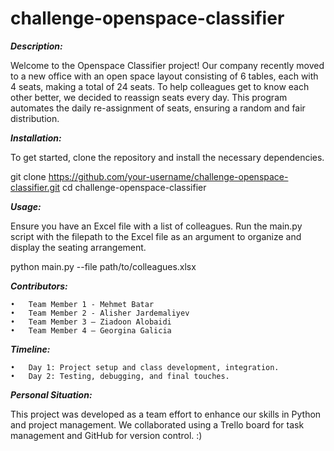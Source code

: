 # challenge-openspace-classifier

***Description:***

Welcome to the Openspace Classifier project! Our company recently moved to a new office 
with an open space layout consisting of 6 tables, each with 4 seats, making a total of 24 seats. 
To help colleagues get to know each other better, we decided to reassign seats every day. 
This program automates the daily re-assignment of seats, ensuring a random and fair distribution.


***Installation:***

To get started, clone the repository and install the necessary dependencies.

git clone https://github.com/your-username/challenge-openspace-classifier.git
cd challenge-openspace-classifier

***Usage:***

Ensure you have an Excel file with a list of colleagues.
Run the main.py script with the filepath to the Excel file as an argument to organize 
and display the seating arrangement.

python main.py --file path/to/colleagues.xlsx


***Contributors:***

	•	Team Member 1 - Mehmet Batar
	•	Team Member 2 - Alisher Jardemaliyev
	•	Team Member 3 – Ziadoon Alobaidi
	•	Team Member 4 – Georgina Galicia
  

***Timeline:***

	•	Day 1: Project setup and class development, integration.
	•	Day 2: Testing, debugging, and final touches.

***Personal Situation:***

This project was developed as a team effort to enhance our skills in Python and project management. 
We collaborated using a Trello board for task management and GitHub for version control. :)


